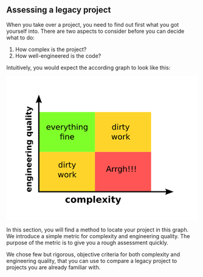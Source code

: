 ## Assessing a legacy project

When you take over a project, you need to find out first what you got yourself into. There are two aspects to consider before you can decide what to do:

1. How complex is the project?
2. How well-engineered is the code?

Intuitively, you would expect the according graph to look like this:

![Simple assessment graph](legacy_graph_simple.png)

In this section, you will find a method to locate your project in this graph. We introduce a simple metric for complexity and engineering quality. The purpose of the metric is to give you a rough assessment quickly.

We chose few but rigorous, objective criteria for both complexity and engineering quality, that you can use to compare a legacy project to projects you are already familiar with.
